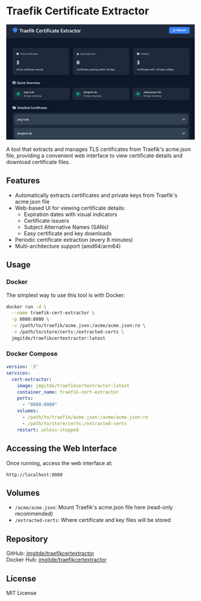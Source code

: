 # Traefik Certificate Extractor

![Traefik Certificate Extractor Preview](preview.png)

A tool that extracts and manages TLS certificates from Traefik's acme.json file, providing a convenient web interface to view certificate details and download certificate files.

## Features

- Automatically extracts certificates and private keys from Traefik's acme.json file
- Web-based UI for viewing certificate details:
  - Expiration dates with visual indicators
  - Certificate issuers
  - Subject Alternative Names (SANs)
  - Easy certificate and key downloads
- Periodic certificate extraction (every 8 minutes)
- Multi-architecture support (amd64/arm64)

## Usage

### Docker

The simplest way to use this tool is with Docker:

```bash
docker run -d \
  --name traefik-cert-extractor \
  -p 8080:8080 \
  -v /path/to/traefik/acme.json:/acme/acme.json:ro \
  -v /path/to/store/certs:/extracted-certs \
  jmgitde/traefikcertextractor:latest
```

### Docker Compose

```yaml
version: '3'
services:
  cert-extractor:
    image: jmgitde/traefikcertextractor:latest
    container_name: traefik-cert-extractor
    ports:
      - "8080:8080"
    volumes:
      - /path/to/traefik/acme.json:/acme/acme.json:ro
      - /path/to/store/certs:/extracted-certs
    restart: unless-stopped
```

## Accessing the Web Interface

Once running, access the web interface at:

```
http://localhost:8080
```

## Volumes

- `/acme/acme.json`: Mount Traefik's acme.json file here (read-only recommended)
- `/extracted-certs`: Where certificate and key files will be stored

## Repository

GitHub: [jmgitde/traefikcertextractor](https://github.com/jmgitde/traefikcertextractor)  
Docker Hub: [jmgitde/traefikcertextractor](https://hub.docker.com/repository/docker/jmgitde/traefikcertextractor/general)

## License

MIT License

